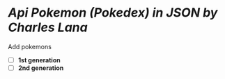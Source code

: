 # *Api Pokemon (Pokedex) in JSON by Charles Lana*
 Add pokemons
 
- [ ] **1st generation**
- [ ] **2nd generation**
